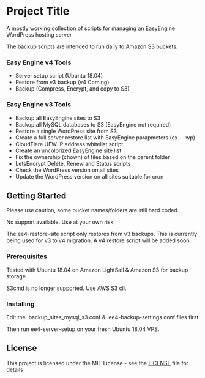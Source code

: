 # Project Title

A mostly working collection of scripts for managing an EasyEngine WordPress hosting server

The backup scripts are intended to run daily to Amazon S3 buckets. 

### Easy Engine v4 Tools

- Server setup script (Ubuntu 18.04)
- Restore from v3 backup (v4 Coming)
- Backup (Compress, Encrypt, and copy to S3)

### Easy Engine v3 Tools

- Backup all EasyEngine sites to S3
- Backup all MySQL databases to S3 (EasyEngine not required)
- Restore a single WordPress site from S3
- Create a full server restore list with EasyEngine parapmeters (ex. --wp)
- CloudFlare UFW IP address whitelist script
- Create an uncolorized EasyEngine site list
- Fix the ownership (chown) of files based on the parent folder 
- LetsEncrypt Delete, Renew and Status scripts
- Check the WordPress version on all sites
- Update the WordPress version on all sites suitable for cron

## Getting Started

Please use caution, some bucket names/folders are still hard coded. 

No support available. Use at your own risk.

The ee4-restore-site script only restores from v3 backups. This is currently being used for v3 to v4 migration. A v4 restore script will be added soon.

### Prerequisites

Tested with Ubuntu 18.04 on Amazon LightSail & Amazon S3 for backup storage.

S3cmd is no longer supported. Use AWS S3 cli. 

### Installing

Edit the .backup_sites_mysql_s3.conf & .ee4-backup-settings.conf files first

Then run ee4-server-setup on your fresh Ubuntu 18.04 VPS.

## License

This project is licensed under the MIT License - see the [LICENSE](LICENSE) file for details
